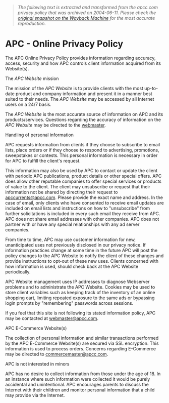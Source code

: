 > *The following text is extracted and transformed from the apcc.com privacy policy that was archived on 2004-06-11. Please check the [original snapshot on the Wayback Machine](https://web.archive.org/web/20040611045353id_/http%3A//apcc.com/corporate/legal/privacy.cfm) for the most accurate reproduction.*

# APC - Online Privacy Policy

The APC Online Privacy Policy provides information regarding accuracy, access, security and how APC controls client information acquired from its Website(s).

The _APC Website_ mission

The mission of the _APC Website_ is to provide clients with the most up-to-date product and company information and present it in a manner best suited to their needs. The _APC Website_ may be accessed by all Internet users on a 24/7 basis.

The _APC Website_ is the most accurate source of information on APC and its products/services. Questions regarding the accuracy of information on the _APC Website_ may be directed to the [webmaster](https://web.archive.org/support/feedback.cfm).

Handling of personal information

APC requests information from clients if they choose to subscribe to email lists, place orders or if they choose to respond to advertising, promotions, sweepstakes or contests. This personal information is necessary in order for APC to fulfill the client's request.

This information may also be used by APC to contact or update the client with periodic APC publications, product details or other special offers. APC does allow other reputable companies to offer special services or products of value to the client. The client may unsubscribe or request that their information not be shared by directing their request to [apccurrents@apcc.com](mailto:apccurrents@apcc.com). Please provide the exact name and address. In the case of email, only clients who have consented to receive email updates are included on email lists and instructions on how to "unsubscribe" from further solicitations is included in every such email they receive from APC. APC does not share email addresses with other companies. APC does not partner with or have any special relationships with any ad server companies.

From time to time, APC may use customer information for new, unanticipated uses not previously disclosed in our privacy notice. If information practices change at some time in the future APC will post the policy changes to the APC Website to notify the client of these changes and provide instructions to opt-out of these new uses. Clients concerned with how information is used, should check back at the APC Website periodically.

APC Website management uses IP addresses to diagnose Webserver problems and to administrate the APC Website. Cookies may be used to store client variables such as keeping track of the inventory of an online shopping cart, limiting repeated exposure to the same ads or bypassing login prompts by "remembering" passwords across sessions.

If you feel that this site is not following its stated information policy, APC may be contacted at [webmaster@apcc.com](mailto:webmaster@apcc.com).

APC E-Commerce Website(s)

The collection of personal information and similar transactions performed by the APC E-Commerce Website(s) are secured via SSL encryption. This information is used to process orders. Concerns regarding E-Commerce may be directed to [commercemaster@apcc.com](mailto:commercemaster@apcc.com).

APC is not interested in minors

APC has no desire to collect information from those under the age of 18. In an instance where such information were collected it would be purely accidental and unintentional. APC encourages parents to discuss the Internet with their children and monitor personal information that a child may provide via the Internet.
